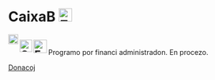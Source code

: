 
# CaixaB [<img src="https://raw.githubusercontent.com/Ran-n/svgs/main/linguas/eo_0.svg" width="27" alt="Esperanto" title="Esperanto">](readme_eo.md)
[<img align="left" src="https://github.com/Ran-n/media/blob/main/emojis/casa_0.svg" width="20" alt="inicio" title="Inicio">](../../README.md)

[<img align="left" src="https://raw.githubusercontent.com/Ran-n/svgs/main/linguas/gz_0.svg" width="25" alt="Galego" title="Galego">](readme_gz.md)
[<img align="left" src="https://raw.githubusercontent.com/Ran-n/svgs/main/linguas/en_0.svg" width="27" alt="English" title="English">](readme_en.md)
<img align="center">
---

Programo por financi administradon. En procezo.

[Donacoj](https://github.com/Ran-n/doc/blob/main/doazóns.md)
